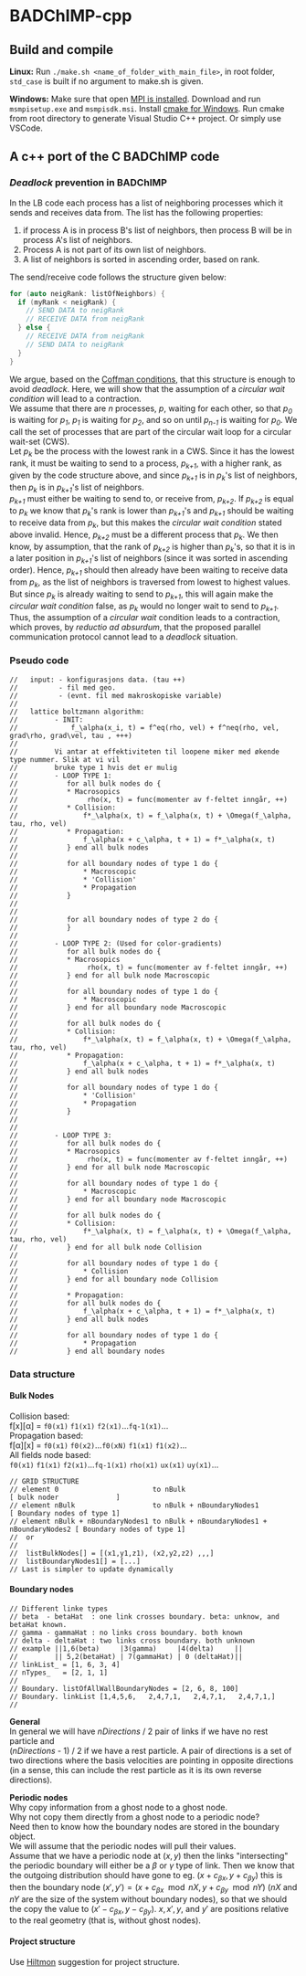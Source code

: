 # BADChIMP-cpp
## Build and compile 
**Linux:** Run `./make.sh <name_of_folder_with_main_file>`, in root folder, `std_case` is built if no argument to make.sh is given.

**Windows:** Make sure that open [MPI is installed](https://docs.microsoft.com/en-us/archive/blogs/windowshpc/how-to-compile-and-run-a-simple-ms-mpi-program). Download and run `msmpisetup.exe` and `msmpisdk.msi`.  Install [cmake for Windows](https://cmake.org/). Run cmake from root directory to generate Visual Studio C++ project. Or simply use VSCode.

## A c++ port of the C BADChIMP code

### *Deadlock* prevention in BADChIMP
In the LB code each process has a list of neighboring processes which it
sends and receives data from. The list has the following properties:
1) if process A is in process B's list of neighbors, then process B will be in
process A's list of neighbors.
2) Process A is not part of its own list of neighbors.
3) A list of neighbors is sorted in ascending order, based on rank.  

The send/receive code follows the structure given below:
```cpp
for (auto neigRank: listOfNeighbors) {
  if (myRank < neigRank) {
    // SEND DATA to neigRank
    // RECEIVE DATA from neigRank
  } else {
    // RECEIVE DATA from neigRank
    // SEND DATA to neigRank
  }
}
```
We argue, based  on the
[Coffman conditions](https://en.wikipedia.org/wiki/Deadlock),
that this structure is enough to avoid *deadlock*. Here, we will show that the
assumption of a *circular wait condition* will lead to a contraction.  
We assume that there are *n* processes, *p*, waiting for each other, so that
*p<sub>0</sub>* is waiting for *p<sub>1</sub>*, *p<sub>1</sub>* is waiting for *p<sub>2</sub>*, and so on until *p<sub>n-1</sub>*
is waiting for *p<sub>0</sub>*. We call the set of processes that are part of the circular
wait loop for a circular wait-set (CWS).  
Let *p<sub>k</sub>* be the process with the lowest rank in a CWS. Since it has the lowest
rank, it must be waiting to send to a process, *p<sub>k+1</sub>*, with a higher rank, as
given by the code structure above, and since *p<sub>k+1</sub>* is in *p<sub>k</sub>*'s list of
neighbors, then *p<sub>k</sub>* is in *p<sub>k+1</sub>*'s list of neighbors.  
*p<sub>k+1</sub>* must either be waiting to send to, or receive from, *p<sub>k+2</sub>*. If
*p<sub>k+2</sub>* is equal to *p<sub>k</sub>* we know that *p<sub>k</sub>*'s rank is lower than *p<sub>k+1</sub>*'s
and *p<sub>k+1</sub>* should be waiting to receive data from *p<sub>k</sub>*, but this makes the
*circular wait condition* stated above invalid. Hence, *p<sub>k+2</sub>* must be a
different process that *p<sub>k</sub>*. We then know, by assumption, that the rank of
*p<sub>k+2</sub>* is higher than *p<sub>k</sub>*'s, so that it is in a later position in *p<sub>k+1</sub>*'s
list of neighbors (since it was sorted in ascending order). Hence, *p<sub>k+1</sub>*
should then already have been waiting to receive data from *p<sub>k</sub>*, as the list of
neighbors is traversed from lowest to highest values. But since *p<sub>k</sub>* is already
waiting to send to *p<sub>k+1</sub>*, this will again make the *circular wait condition*
false, as *p<sub>k</sub>* would no longer wait to send to *p<sub>k+1</sub>*.  
Thus, the assumption of a *circular wait* condition leads to a contraction,
which proves, by *reductio ad absurdum*, that the proposed parallel
communication protocol cannot lead to a *deadlock* situation.


### Pseudo code

```
//   input: - konfigurasjons data. (tau ++)
//          - fil med geo.
//          - (evnt. fil med makroskopiske variable)
//
//   lattice boltzmann algorithm:
//         - INIT:
//             f_\alpha(x_i, t) = f^eq(rho, vel) + f^neq(rho, vel, grad\rho, grad\vel, tau , +++)
//
//         Vi antar at effektiviteten til loopene miker med økende type nummer. Slik at vi vil
//         bruke type 1 hvis det er mulig
//         - LOOP TYPE 1:
//            for all bulk nodes do {
//            * Macrosopics
//                 rho(x, t) = func(momenter av f-feltet inngår, ++)
//            * Collision:
//                f*_\alpha(x, t) = f_\alpha(x, t) + \Omega(f_\alpha, tau, rho, vel)
//            * Propagation:
//                f_\alpha(x + c_\alpha, t + 1) = f*_\alpha(x, t)
//            } end all bulk nodes
//
//            for all boundary nodes of type 1 do {
//                * Macroscopic
//                * 'Collision'
//                * Propagation
//            }
//
//
//            for all boundary nodes of type 2 do {
//            }
//
//         - LOOP TYPE 2: (Used for color-gradients)
//            for all bulk nodes do {
//            * Macrosopics
//                 rho(x, t) = func(momenter av f-feltet inngår, ++)
//            } end for all bulk node Macroscopic
//
//            for all boundary nodes of type 1 do {
//                * Macroscopic
//            } end for all boundary node Macroscopic
//
//            for all bulk nodes do {
//            * Collision:
//                f*_\alpha(x, t) = f_\alpha(x, t) + \Omega(f_\alpha, tau, rho, vel)
//            * Propagation:
//                f_\alpha(x + c_\alpha, t + 1) = f*_\alpha(x, t)
//            } end all bulk nodes
//
//            for all boundary nodes of type 1 do {
//                * 'Collision'
//                * Propagation
//            }
//
//
//         - LOOP TYPE 3:
//            for all bulk nodes do {
//            * Macrosopics
//                 rho(x, t) = func(momenter av f-feltet inngår, ++)
//            } end for all bulk node Macroscopic
//
//            for all boundary nodes of type 1 do {
//                * Macroscopic
//            } end for all boundary node Macroscopic
//
//            for all bulk nodes do {
//            * Collision:
//                f*_\alpha(x, t) = f_\alpha(x, t) + \Omega(f_\alpha, tau, rho, vel)
//            } end for all bulk node Collision
//
//            for all boundary nodes of type 1 do {
//                * Collision
//            } end for all boundary node Collision
//
//            * Propagation:
//            for all bulk nodes do {
//                f_\alpha(x + c_\alpha, t + 1) = f*_\alpha(x, t)
//            } end all bulk nodes
//
//            for all boundary nodes of type 1 do {
//                * Propagation
//            } end all boundary nodes
```

### Data structure
#### Bulk Nodes
Collision based:  
f[x][&alpha;] = `f0(x1)` `f1(x1)` `f2(x1)`...`fq-1(x1)`...  
Propagation based:  
f[&alpha;][x] = `f0(x1)` `f0(x2)`...`f0(xN)` `f1(x1)` `f1(x2)`...  
All fields node based:  
`f0(x1)` `f1(x1)` `f2(x1)`...`fq-1(x1)` `rho(x1)` `ux(x1)` `uy(x1)`...

```
// GRID STRUCTURE
// element 0                       to nBulk                                     [ bulk noder              ]
// element nBulk                   to nBulk + nBoundaryNodes1                   [ Boundary nodes of type 1]
// element nBulk + nBoundaryNodes1 to nBulk + nBoundaryNodes1 + nBoundaryNodes2 [ Boundary nodes of type 1]
//  or
//
//  listBulkNodes[] = [(x1,y1,z1), (x2,y2,z2) ,,,]
//  listBoundaryNodes1[] = [...]
// Last is simpler to update dynamically
```


#### Boundary nodes
```
// Different linke types
// beta  - betaHat  : one link crosses boundary. beta: unknow, and betaHat known.
// gamma - gammaHat : no links cross boundary. both known
// delta - deltaHat : two links cross boundary. both unknown
// example ||1,6(beta)     |3(gamma)     |4(delta)     ||
//         || 5,2(betaHat) | 7(gammaHat) | 0 (deltaHat)||
// linkList_ = [1, 6, 3, 4]
// nTypes_   = [2, 1, 1]
//
// Boundary. listOfAllWallBoundaryNodes = [2, 6, 8, 100]
// Boundary. linkList [1,4,5,6,   2,4,7,1,   2,4,7,1,   2,4,7,1,]
//
```  
**General**  
In general we will have *nDirections* / 2 pair of links if we have no rest particle and  
(*nDirections* - 1) / 2 if we have a rest particle.
A pair of directions is a set of two directions where the basis velocities are pointing in opposite directions (in a sense, this can include the rest particle as it is its own reverse directions).  

**Periodic nodes**  
Why copy information from a ghost node to a ghost node.  
Why not copy them directly from a ghost node to a periodic node?  
Need then to know how the boundary nodes are stored in the boundary object.  
We will assume that the periodic nodes will pull their values.  
Assume that we have a periodic node at $(x, y)$ then the links "intersecting" the periodic boundary will either be a $\beta$ or $\gamma$ type of link. Then we know that the outgoing distribution should have gone to eg. $(x + c_{\beta x}, y + c_{\beta y})$ this is then the boundary node $(x', y') = (x + c_{\beta x} \mod nX, y + c_{\beta y} \mod nY)$ (*nX* and *nY* are the size of the system without boundary nodes), so that we should the copy the value to $(x' - c_{\beta x}, y -  c_{\beta y})$.  $x, x', y$, and $y'$ are positions relative to the real geometry (that is, without ghost nodes).

#### Project structure
Use [Hiltmon](https://hiltmon.com/blog/2013/07/03/a-simple-c-plus-plus-project-structure/) suggestion for project structure.

